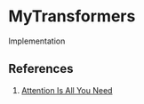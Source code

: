 # MyTransformers

Implementation



## References

1. [Attention Is All You Need](https://arxiv.org/abs/1706.03762?context=cs)